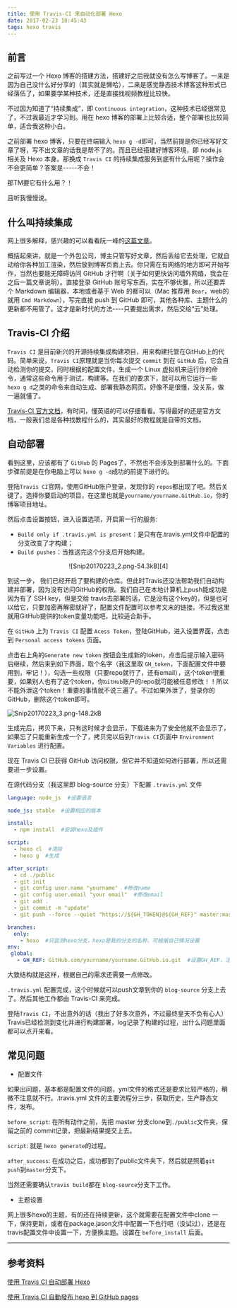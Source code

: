```yaml
---
title: 使用 Travis-CI 来自动化部署 Hexo
date: 2017-02-23 18:45:43
tags: hexo travis
---
```




## 前言

之前写过一个 Hexo 博客的搭建方法，搭建好之后我就没有怎么写博客了。一来是因为自己没什么好分享的（其实就是懒哈），二来是感觉静态技术博客这种形式已经落伍了，如果要学某种技术，还是直接找视频教程比较快。

不过因为知道了“持续集成”，即 `Continuous integration`，这种技术已经很常见了，不过我最近才学习到。用在 hexo 博客的部署上比较合适，整个部署也比较简单，适合我这种小白。


<!-- more -->


之前部署 hexo 博客，只要在终端输入 `hexo g -d`即可，当然前提是你已经写好文章了呀，写不出文章的话我是帮不了的。而且已经搭建好博客环境，即 node.js 相关及 Hexo 本身。那换成 `Travis CI` 的持续集成服务到底有什么用呢？操作会不会更简单？答案是-----不会！

那TM要它有什么用？！

且听我慢慢说。


## 什么叫持续集成

网上很多解释，感兴趣的可以看看阮一峰的[这篇文章][2]。

概括起来讲，就是一个外包公司，博主只管写好文章，然后丢给它去处理，它就自动给你各种加工渲染，然后放到博客页面上去。你只需在有网络的地方即可开始写作，当然也要能无障碍访问 GitHub 才行啊（关于如何更快访问墙外网络，我会在之后一篇文章说明）。直接登录 GitHub 账号写东西，实在不够优雅，所以还要弄个 Markdown 编辑器，本地或者基于 Web 的都可以（Mac 推荐用 `Bear`，web的就用 `Cmd Markdown`），写完直接 push 到 GitHub 即可，其他各种库、主题什么的更新都不用管了。这才是新时代的方法----只要提出需求，然后交给“云”处理。


## Travis-CI 介绍

`Travis CI` 是目前新兴的开源持续集成构建项目，用来构建托管在GitHub上的代码。简单来说，`Travis CI`原理就是当你每次提交 `commit` 到在 `GitHub` 后，它会自动检测你的提交，同时根据的配置文件，生成一个 Linux 虚拟机来运行你的命令，通常这些命令用于测试，构建等。在我们的要求下，就可以用它运行一些`hexo g d`之类的命令来自动生成、部署我静态网页。好像不是很懂，没关系，做一遍就懂了。


[Travis-CI 官方文档][3]，有时间，懂英语的可以仔细看看。写得最好的还是官方文档，一般我们总是各种找教程什么的，其实最好的教程就是自带的文档。



## 自动部署

看到这里，应该都有了 `GitHub` 的 Pages了，不然也不会涉及到部署什么的。下面步骤前提是在你电脑上可以 `hexo g -d`成功的前提下进行的。


登陆`Travis CI`官网，使用GitHub账户登录，发现你的 `repos`都出现了吧。然后关键了。选择你要启动的项目，在这里也就是`yourname/yourname.GitHub.io`，你的博客项目地址。

然后点击设置按钮，进入设置选项，开启第一行的服务:

* `Build only if .travis.yml is present`：是只有在.travis.yml文件中配置的分支改变了才构建；
* `Build pushes`：当推送完这个分支后开始构建。


<center>![Snip20170223_2.png-54.3kB][4]</center>

到这一步， 我们已经开启了要构建的仓库。但此时Travis还没法帮助我们自动构建并部署，因为没有访问GitHub的权限。我们自己在本地计算机上push能成功是因为有了 SSH key，但是交给 travis去部署的话，它是没有这个key的，但是也可以给它，只要加密再解密就好了，配置文件配置可以参考文末的链接。不过我这里就用GitHub提供的token变量功能吧，比较适合新手。


在 `GitHub` 上为 `Travis CI` 配置 `Acess Token`，登陆GitHub，进入设置界面，点击到 `Personal access tokens` 页面。

点击右上角的`Generate new token` 按钮会生成新的token，点击后提示输入密码后继续，然后来到如下界面，取个名字（我这里取 `GH_token`，下面配置文件中要用到，牢记！），勾选一些权限（只要repo就行了，还有email），这个token很重要，如果别人也有了这个token，你`GitHub`账户的repo就可能被任意修改！！所以不能外泄这个token！重要的事情就不说三遍了。不过如果外泄了，登录你的GitHub，删除这个token即可。




![Snip20170223_3.png-148.2kB][5]

生成完后，拷贝下来，只有这时候才会显示，下载进来为了安全他就不会显示了，如果忘了只能重新生成一个了，拷贝完以后到`Travis CI`页面中 `Environment Variables` 进行配置。





现在 Travis CI 已获得 GitHub 访问权限，但它并不知道如何进行部署，所以还需要进一步设置。


在源代码分支（我这里即 blog-source 分支）下配置 `.travis.yml` 文件

```yml
language: node_js  #设置语言

node_js: stable  #设置相应的版本

install:
  - npm install  #安装hexo及插件

script:
  - hexo cl  #清除
  - hexo g  #生成

after_script:
  - cd ./public
  - git init
  - git config user.name "yourname"  #修改name
  - git config user.email "your email"  #修改email
  - git add .
  - git commit -m "update"
  - git push --force --quiet "https://${GH_TOKEN}@${GH_REF}" master:master  #GH_TOKEN是在Travis中配置token的名称

branches:
  only:
    - hexo  #只监测hexo分支，hexo是我的分支的名称，可根据自己情况设置
env:
 global:
   - GH_REF: GitHub.com/yourname/yourname.GitHub.io.git  #设置GH_REF，注意更改yourname
```


大致结构就是这样，根据自己的需求还需要一点修改。

`.travis.yml` 配置完成，这个时候就可以push文章到你的 `blog-source` 分支上去了。然后其他工作都由 Travis-CI 来完成。


登陆`Travis CI`，不出意外的话（我出了好多次意外，不过最终皇天不负有心人）Travis已经检测到变化并进行构建部署，log记录了构建的过程，出什么问题里面都可以点开来看。




## 常见问题



* 配置文件

如果出问题，基本都是配置文件的问题，yml文件的格式还是要求比较严格的，稍微不注意就不行。.travis.yml 文件的主要流程分三步，获取历史，生产静态文件，发布。

`before_script`: 在所有动作之前，先把 master 分支clone到`./public`文件夹，保留之前的 commit记录，把最新结果提交上去。

`script`: 就是 `hexo generate`的过程。

`after_success`: 在成功之后，成功都到了public文件夹下，然后就是照着`git push`到`master`分支下。

当然还需要确认`travis build`都在 `blog-source`分支下工作。



* 主题设置

网上很多hexo的主题，有的还在持续更新，这个就需要在配置文件中clone 一下，保持更新，或者在package.jason文件中配置一下也行吧（没试过），还是在travis配置文件中设置一下，方便换主题。设置在 `before_install` 后面。


---


## 参考资料



[使用 Travis CI 自动部署 Hexo][6]

[使用 Travis CI 自動發布 hexo 到 GitHub pages][7]



  [2]: http://www.ruanyifeng.com/blog/2015/09/continuous-integration.html
  [3]: https://docs.travis-ci.com/user/getting-started
  [4]: http://static.zybuluo.com/spikett/53whszhrw6l15onttf8d20ol/Snip20170223_2.png
  [5]: http://static.zybuluo.com/spikett/yp8xndh33eha7yxsdwxhcb99/Snip20170223_3.png
  [6]: http://www.jianshu.com/p/5e74046e7a0f
  [7]: https://levirve.GitHub.io/2016/hexo-deploy-through-travisci/
